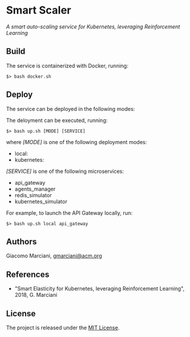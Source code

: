 # Smart Scaler

*A smart auto-scaling service for Kubernetes, leveraging Reinforcement Learning*


## Build
The service is containerized with Docker, running:

    $> bash docker.sh


## Deploy
The service can be deployed in the following modes:


The deloyment can be executed, running:
    
    $> bash up.sh [MODE] [SERVICE]
    
where 
*[MODE]* is one of the following deployment modes:
* local: 
* kubernetes:

*[SERVICE]* is one of the following microservices:
* api_gateway
* agents_manager
* redis_simulator
* kubernetes_simulator

For example, to launch the API Gateway locally, run:

    $> bash up.sh local api_gateway


## Authors
Giacomo Marciani, [gmarciani@acm.org](mailto:gmarciani@acm.org)


## References
* "Smart Elasticity for Kubernetes, leveraging Reinforcement Learning", 2018, G. Marciani


## License
The project is released under the [MIT License](https://opensource.org/licenses/MIT).
